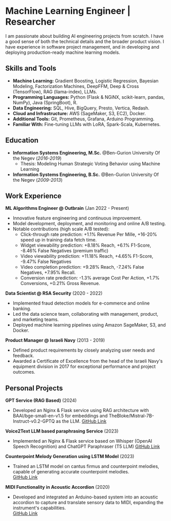 # Machine Learning Engineer | Researcher
I am passionate about building AI engineering projects from scratch. I have a good sense of both the technical details and the broader product vision. I have experience in software project management, and in developing and deploying production-ready machine learning models.

## Skills and Tools
- **Machine Learning:** Gradient Boosting, Logistic Regression, Bayesian Modeling, Factorization Machines, DeepFFM, Deep & Cross (TensorFlow), RAG (llama-index), LLMs.
- **Programming Languages:** Python (Flask & NGiNX, scikit-learn, pandas, NumPy), Java (SpringBoot), R.
- **Data Engineering:** SQL, Hive, BigQuery, Presto, Vertica, Redash.
- **Cloud and Infrastructure:** AWS (SageMaker, S3, EC2), Docker.
- **Additional Tools:** Git, Prometheus, Grafana, Arduino Programming.
- **Familiar With:** Fine-tuning LLMs with LoRA, Spark-Scala, Kubernetes.

## Education
- **Information Systems Engineering, M.Sc.** @Ben-Gurion University Of the Negev (_2016-2019_)
    - Thesis: Modeling Human Strategic Voting Behavior using Machine Learning
- **Information Systems Engineering, B.Sc.** @Ben-Gurion University Of the Negev (_2009-2013_)

## Work Experience
**ML Algorithms Engineer @ Outbrain** (Jan 2022 - Present)
- Innovative feature engineering and continuous improvement.
- Model development, deployment, and monitoring and online A/B testing.
- Notable contributions (high scale A/B tested):
    - Click-through rate prediction: +1.1% Revenue Per Mille, +16-20% speed up in training data fetch time.
    - Widget viewability prediction: +8.18% Reach, +6.1% F1-Score, -8.46% False Negatives (premium traffic)
    - Video viewability prediction: +11.18% Reach, +4.65% F1-Score, -9.47% False Negatives
    - Video completion prediction: +9.28% Reach, -7.24% False Negatives, +7.95% Recall.
    - Conversion rate prediction: -1.3% average Cost Per Action, +1.7% Conversions, +0.21% Gross Revenue.


**Data Scientist @ RSA Security** (2020 - 2022)
- Implemented fraud detection models for e-commerce and online banking.
- Led the data science team, collaborating with management, product, and marketing teams.
- Deployed machine learning pipelines using Amazon SageMaker, S3, and Docker.

**Product Manager @ Israeli Navy** (2013 - 2019)
- Defined product requirements by closely analyzing user needs and feedback.
- Awarded a Certificate of Excellence from the head of the Israeli Navy's equipment division in 2017 for exceptional performance and project outcomes.

## Personal Projects
**GPT Service (RAG Based)** (2024)  
- Developed an Nginx & Flask service using RAG architecture with BAAI/bge-small-en-v1.5 for embeddings and TheBloke/Mistral-7B-Instruct-v0.2-GPTQ as the LLM. 
  [GitHub Link](https://github.com/AdamLauz/sawserQGPT)

**Voice2Text LLM based paraphrasing Service** (2023)  
- Implemented an Nginx & Flask service based on Whisper (OpenAI Speech Recognition) and ChatGPT Paraphraser (T5 LLM)
  [GitHub Link](https://github.com/AdamLauz/voice2text-service)

**Counterpoint Melody Generation using LSTM Model** (2023)  
- Trained an LSTM model on cantus firmus and counterpoint melodies, capable of generating accurate counterpoint melodies.  
  [GitHub Link](https://github.com/AdamLauz/counterpoint-generator-lstm)

**MIDI Functionality in Acoustic Accordion** (2020)  
- Developed and integrated an Arduino-based system into an acoustic accordion to capture and translate sensory data to MIDI, expanding the instrument's capabilities.  
  [GitHub Link](https://github.com/AdamLauz/midi-accordion-arduino)

